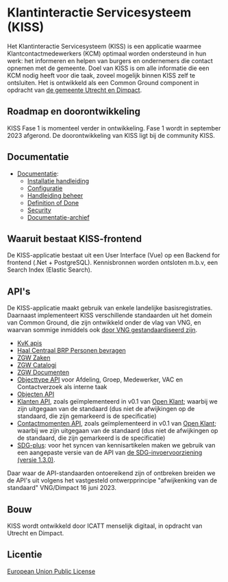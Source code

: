 
# Klantinteractie Servicesysteem (KISS)

Het Klantinteractie Servicesysteem (KISS) is een applicatie waarmee Klantcontactmedewerkers (KCM) optimaal worden ondersteund in hun werk: het informeren en helpen van burgers en ondernemers die contact opnemen met de gemeente. Doel van KISS is om alle informatie die een KCM nodig heeft voor die taak, zoveel mogelijk binnen KISS zelf te ontsluiten. Het is ontwikkeld als een Common Ground component in opdracht van [de gemeente Utrecht en Dimpact](https://www.dimpact.nl/klantinteractie-servicesysteem).


## Roadmap en doorontwikkeling

KISS Fase 1 is momenteel verder in ontwikkeling. Fase 1 wordt in september 2023 afgerond. De doorontwikkeling van KISS ligt bij de community KISS. 


## Documentatie

- [Documentatie](https://kiss-klantinteractie-servicesysteem.readthedocs.io/):
  - [Installatie handleiding](https://kiss-klantinteractie-servicesysteem.readthedocs.io/en/latest/INSTALLATION/)
  - [Configuratie](https://kiss-klantinteractie-servicesysteem.readthedocs.io/en/latest/CONFIGURATIE/)
  - [Handleiding beheer](https://kiss-klantinteractie-servicesysteem.readthedocs.io/en/latest/MANUAL/)
  - [Definition of Done](https://kiss-klantinteractie-servicesysteem.readthedocs.io/en/latest/DEFINITIONOFDONE/)
  - [Security](https://kiss-klantinteractie-servicesysteem.readthedocs.io/en/latest/SECURITY/)
  - [Documentatie-archief](https://kiss-oldDocs.readthedocs.io/)


## Waaruit bestaat KISS-frontend

De KISS-applicatie bestaat uit een User Interface (Vue) op een Backend for frontend (.Net + PostgreSQL).  Kennisbronnen worden ontsloten m.b.v, een Search Index (Elastic Search). 


## API's 
De KISS-applicatie maakt gebruik van enkele landelijke basisregistraties. Daarnaast implementeert KISS verschillende standaarden uit het domein van Common Ground, die zijn ontwikkeld onder de vlag van VNG, en waarvan sommige inmiddels ook [door VNG gestandaardiseerd zijn](https://www.gemmaonline.nl/index.php/Ontwikkelagenda_API-standaarden).  

- [KvK apis](https://developers.kvk.nl/documentation/zoeken-api)
- [Haal Centraal BRP Personen bevragen](https://brp-api.github.io/Haal-Centraal-BRP-bevragen/) 
- [ZGW Zaken](https://open-zaak.dev.kiss-demo.nl/zaken/api/v1/schema/) 
- [ZGW Catalogi](https://open-zaak.dev.kiss-demo.nl/catalogi/api/v1/schema/) 
- [ZGW Documenten](https://open-zaak.dev.kiss-demo.nl/documenten/api/v1/schema/)
- [Objecttype API](https://objecten.dev.kiss-demo.nl/api/v2/schema/) voor Afdeling, Groep, Medewerker, VAC en Contactverzoek als interne taak 
- [Objecten API](https://github.com/maykinmedia/objects-api)
- [Klanten API](https://open-klant.dev.kiss-demo.nl/klanten/api/v1/schema/), zoals geïmplementeerd in v0.1 van [Open Klant](https://github.com/maykinmedia/open-klant); waarbij we zijn uitgegaan van de standaard (dus niet de afwijkingen op de standaard, die zijn gemarkeerd is de specificatie)
- [Contactmomenten API](https://open-klant.dev.kiss-demo.nl/contactmomenten/api/v1/schema/), zoals geïmplementeerd in v0.1 van [Open Klant](https://github.com/maykinmedia/open-klant); waarbij we zijn uitgegaan van de standaard (dus niet de afwijkingen op de standaard, die zijn gemarkeerd is de specificatie)
- [SDG-plus](https://sdgtest.icatt-services.nl/openapi/1.3.0/openapi.json): voor het syncen van kennisartikelen maken we gebruik van een aangepaste versie van de API van [de SDG-invoervoorziening (versie 1.3.0)](https://redocly.github.io/redoc/?url=https://raw.githubusercontent.com/maykinmedia/sdg-invoervoorziening/1.3.0/src/openapi.yaml&nocors).

Daar waar de API-standaarden ontoereikend zijn of ontbreken breiden we de API's uit volgens het vastgesteld ontwerpprincipe "afwijkenking van de standaard" VNG/Dimpact 16 juni 2023.


## Bouw
KISS wordt ontwikkeld door ICATT menselijk digitaal, in opdracht van Utrecht en Dimpact. 

## Licentie
[European Union Public License](https://opensource.org/licenses/EUPL-1.1)
